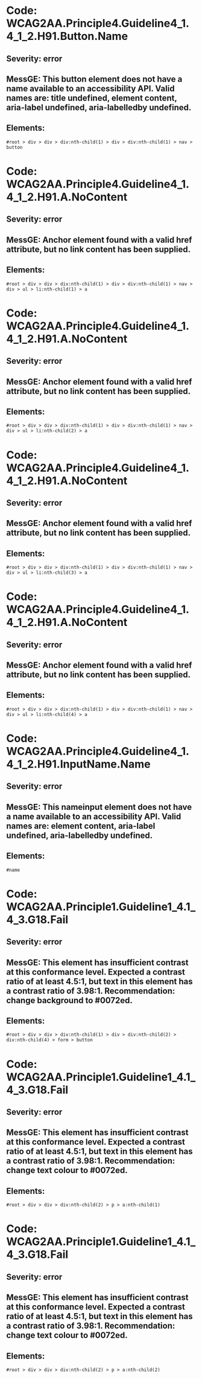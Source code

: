 
   # Code: **WCAG2AA.Principle4.Guideline4_1.4_1_2.H91.Button.Name**

   ## Severity: **error**

   ## MessGE: **This button element does not have a name available to an accessibility API. Valid names are: title undefined, element content, aria-label undefined, aria-labelledby undefined.**

   ## Elements:
   
   ```
   #root > div > div > div:nth-child(1) > div > div:nth-child(1) > nav > button
   ```

   
   # Code: **WCAG2AA.Principle4.Guideline4_1.4_1_2.H91.A.NoContent**

   ## Severity: **error**

   ## MessGE: **Anchor element found with a valid href attribute, but no link content has been supplied.**

   ## Elements:
   
   ```
   #root > div > div > div:nth-child(1) > div > div:nth-child(1) > nav > div > ul > li:nth-child(1) > a
   ```

   
   # Code: **WCAG2AA.Principle4.Guideline4_1.4_1_2.H91.A.NoContent**

   ## Severity: **error**

   ## MessGE: **Anchor element found with a valid href attribute, but no link content has been supplied.**

   ## Elements:
   
   ```
   #root > div > div > div:nth-child(1) > div > div:nth-child(1) > nav > div > ul > li:nth-child(2) > a
   ```

   
   # Code: **WCAG2AA.Principle4.Guideline4_1.4_1_2.H91.A.NoContent**

   ## Severity: **error**

   ## MessGE: **Anchor element found with a valid href attribute, but no link content has been supplied.**

   ## Elements:
   
   ```
   #root > div > div > div:nth-child(1) > div > div:nth-child(1) > nav > div > ul > li:nth-child(3) > a
   ```

   
   # Code: **WCAG2AA.Principle4.Guideline4_1.4_1_2.H91.A.NoContent**

   ## Severity: **error**

   ## MessGE: **Anchor element found with a valid href attribute, but no link content has been supplied.**

   ## Elements:
   
   ```
   #root > div > div > div:nth-child(1) > div > div:nth-child(1) > nav > div > ul > li:nth-child(4) > a
   ```

   
   # Code: **WCAG2AA.Principle4.Guideline4_1.4_1_2.H91.InputName.Name**

   ## Severity: **error**

   ## MessGE: **This nameinput element does not have a name available to an accessibility API. Valid names are: element content, aria-label undefined, aria-labelledby undefined.**

   ## Elements:
   
   ```
   #name
   ```

   
   # Code: **WCAG2AA.Principle1.Guideline1_4.1_4_3.G18.Fail**

   ## Severity: **error**

   ## MessGE: **This element has insufficient contrast at this conformance level. Expected a contrast ratio of at least 4.5:1, but text in this element has a contrast ratio of 3.98:1. Recommendation: change background to #0072ed.**

   ## Elements:
   
   ```
   #root > div > div > div:nth-child(1) > div > div:nth-child(2) > div:nth-child(4) > form > button
   ```

   
   # Code: **WCAG2AA.Principle1.Guideline1_4.1_4_3.G18.Fail**

   ## Severity: **error**

   ## MessGE: **This element has insufficient contrast at this conformance level. Expected a contrast ratio of at least 4.5:1, but text in this element has a contrast ratio of 3.98:1. Recommendation: change text colour to #0072ed.**

   ## Elements:
   
   ```
   #root > div > div > div:nth-child(2) > p > a:nth-child(1)
   ```

   
   # Code: **WCAG2AA.Principle1.Guideline1_4.1_4_3.G18.Fail**

   ## Severity: **error**

   ## MessGE: **This element has insufficient contrast at this conformance level. Expected a contrast ratio of at least 4.5:1, but text in this element has a contrast ratio of 3.98:1. Recommendation: change text colour to #0072ed.**

   ## Elements:
   
   ```
   #root > div > div > div:nth-child(2) > p > a:nth-child(2)
   ```

   